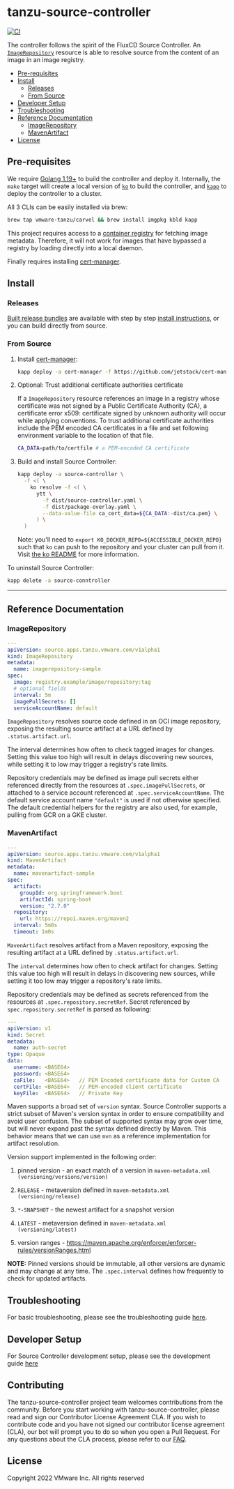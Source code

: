 # tanzu-source-controller

[![CI](https://github.com/vmware-tanzu/tanzu-source-controller/actions/workflows/ci.yaml/badge.svg)](https://github.com/vmware-tanzu/tanzu-source-controller/actions/workflows/ci.yaml)

The controller follows the spirit of the FluxCD Source Controller. An [`ImageRepository`](#imagerepository) resource is able to resolve source from the content of an image in an image registry.

- [Pre-requisites](#pre-requisites)
- [Install](#install)
  - [Releases](#releases)
  - [From Source](#from-source)
- [Developer Setup](#developer-setup)
- [Troubleshooting](#troubleshooting)
- [Reference Documentation](#reference-documentation)
  - [ImageRepository](#imagerepository)
  - [MavenArtifact](#mavenartifact)
- [License](#license)

## Pre-requisites

We require [Golang 1.19+](https://golang.org) to build the controller and deploy it. Internally, the `make` target will create a local version of [`ko`](https://github.com/google/ko) to build the controller, and [`kapp`](https://get-kapp.io) to deploy the controller to a cluster.

All 3 CLIs can be easily installed via brew:

```sh
brew tap vmware-tanzu/carvel && brew install imgpkg kbld kapp
```

This project requires access to a [container registry](https://docs.docker.com/registry/introduction/) for fetching image metadata. Therefore, it will not work for images that have bypassed a registry by loading directly into a local daemon.

Finally requires installing [cert-manager](https://cert-manager.io).

## Install

### Releases

[Built release bundles](https://github.com/vmware-tanzu/tanzu-source-controller/releases) are available with step by step [install instructions](./docs/installing-release.md), or you can build directly from source.

### From Source

1. Install [cert-manager](https://cert-manager.io):

    ```sh
    kapp deploy -a cert-manager -f https://github.com/jetstack/cert-manager/releases/download/v1.8.0/cert-manager.yaml
    ```

2. Optional: Trust additional certificate authorities certificate

    If a `ImageRepository` resource references an image in a registry whose certificate was not signed by a Public Certificate Authority (CA), a certificate error x509: certificate signed by unknown authority will occur while applying conventions. To trust additional certificate authorities include the PEM encoded CA certificates in a file and set following environment variable to the location of that file.

    ```sh
    CA_DATA=path/to/certfile # a PEM-encoded CA certificate
    ```

3. Build and install Source Controller:

    ```sh
    kapp deploy -a source-controller \
      -f <( \
        ko resolve -f <( \
          ytt \
            -f dist/source-controller.yaml \
            -f dist/package-overlay.yaml \
            --data-value-file ca_cert_data=${CA_DATA:-dist/ca.pem} \
          ) \
      )
    ```

   Note: you'll need to `export KO_DOCKER_REPO=${ACCESSIBLE_DOCKER_REPO}` such that `ko` can push to the repository and your cluster can pull from it. Visit [the ko README](https://github.com/google/ko#choose-destination) for more information.

To uninstall Source Controller:

```sh
kapp delete -a source-conntroller
```

---

## Reference Documentation

### ImageRepository

```yaml
---
apiVersion: source.apps.tanzu.vmware.com/v1alpha1
kind: ImageRepository
metadata:
  name: imagerepository-sample
spec:
  image: registry.example/image/repository:tag
  # optional fields
  interval: 5m
  imagePullSecrets: []
  serviceAccountName: default
```

`ImageRepository` resolves source code defined in an OCI image repository, exposing the resulting source artifact at a URL defined by `.status.artifact.url`.

The interval determines how often to check tagged images for changes. Setting this value too high will result in delays discovering new sources, while setting it to low may trigger a registry's rate limits.

Repository credentials may be defined as image pull secrets either referenced directly from the resources at `.spec.imagePullSecrets`, or attached to a service account referenced at `.spec.serviceAccountName`. The default service account name `"default"` is used if not otherwise specified. The default credential helpers for the registry are also used, for example, pulling from GCR on a GKE cluster.

### MavenArtifact

```yaml
---
apiVersion: source.apps.tanzu.vmware.com/v1alpha1
kind: MavenArtifact
metadata:
  name: mavenartifact-sample
spec:
  artifact:
    groupId: org.springframework.boot
    artifactId: spring-boot
    version: "2.7.0"
  repository:
    url: https://repo1.maven.org/maven2
  interval: 5m0s
  timeout: 1m0s
```

`MavenArtifact` resolves artifact from a Maven repository, exposing the resulting artifact at a URL defined by `.status.artifact.url`.

The `interval` determines how often to check artifact for changes. Setting this value too high will result in delays in discovering new sources, while setting it too low may trigger a repository's rate limits.

Repository credentials may be defined as secrets referenced from the resources at `.spec.repository.secretRef`. Secret referenced by `spec.repository.secretRef` is parsed as following:

```yaml
---
apiVersion: v1
kind: Secret
metadata:
  name: auth-secret
type: Opaque
data:
  username: <BASE64>
  password: <BASE64>
  caFile:   <BASE64>   // PEM Encoded certificate data for Custom CA 
  certFile: <BASE64>   // PEM-encoded client certificate
  keyFile:  <BASE64>   // Private Key  
```

Maven supports a broad set of `version` syntax. Source Controller supports a strict subset of Maven's version syntax in order to ensure compatibility and avoid user confusion. The subset of supported syntax may grow over time, but will never expand past the syntax defined directly by Maven. This behavior means that we can use `mvn` as a reference implementation for artifact resolution.

Version support implemented in the following order:

1. pinned version - an exact match of a version in `maven-metadata.xml (versioning/versions/version)`

2. `RELEASE` - metaversion defined in `maven-metadata.xml (versioning/release)`

3. `*-SNAPSHOT` - the newest artifact for a snapshot version

4. `LATEST` - metaversion defined in `maven-metadata.xml (versioning/latest)`

5. version ranges - <https://maven.apache.org/enforcer/enforcer-rules/versionRanges.html>

**NOTE:** Pinned versions should be immutable, all other versions are dynamic and may change at any time. The `.spec.interval` defines how frequently to check for updated artifacts.

## Troubleshooting

For basic troubleshooting, please see the troubleshooting guide [here](./docs/troubleshooting.md).

## Developer Setup

For Source Controller development setup, please see the development guide [here](./docs/development.md)

## Contributing

The tanzu-source-controller project team welcomes contributions from the community. Before you start working with tanzu-source-controller, please read and sign our Contributor License Agreement CLA. If you wish to contribute code and you have not signed our contributor license agreement (CLA), our bot will prompt you to do so when you open a Pull Request. For any questions about the CLA process, please refer to our [FAQ](https://cla.vmware.com/faq).

## License

Copyright 2022 VMware Inc. All rights reserved
